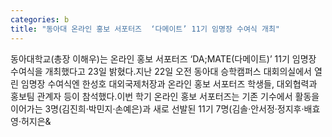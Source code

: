 ```yaml
---
categories: b
title: "동아대 온라인 홍보 서포터즈  ‘다메이트’ 11기 임명장 수여식 개최"
---
```

동아대학교(총장 이해우)는 온라인 홍보 서포터즈 &lsquo;DA;MATE(다메이트)&rsquo; 11기 임명장 수여식을 개최했다고 23일 밝혔다.지난 22일 오전 동아대 승학캠퍼스 대회의실에서 열린 임명장 수여식엔 한성호 대외국제처장과 온라인 홍보 서포터즈 학생들, 대외협력과 홍보팀 관계자 등이 참석했다.이번 학기 온라인 홍보 서포터즈는 기존 기수에서 활동을 이어가는 3명(김진희&middot;박민지&middot;손예은)과 새로 선발된 11기 7명(김솔&middot;안서정&middot;정지후&middot;배효영&middot;허지은&